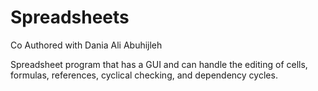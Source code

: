 # Spreadsheets
Co Authored with Dania Ali Abuhijleh

Spreadsheet program that has a GUI and can handle the editing of cells, formulas, references, cyclical checking, and dependency cycles.

